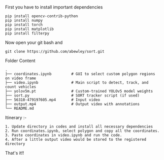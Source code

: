 First you have to install important dependencies

    pip install opencv-contrib-python
    pip install numpy
    pip install torch
    pip install matplotlib
    pip install filterpy

Now open your git bash and 

    git clone https://github.com/abewley/sort.git

Folder Content

    .
    ├── coordinates.ipynb         # GUI to select custom polygon regions on video frame
    ├── video.ipynb               # Main script to detect, track, and count vehicles
    ├── yolov5m.pt                # Custom-trained YOLOv5 model weights
    ├── sort.py                   # SORT tracker script (if used)
    ├── 56310-479197605.mp4       # Input video
    ├── output.mp4                # Output video with annotations
    └── README.md

Itinerary :-

    1. Update directory in codes and install all necessary dependencies
    2. Run coordinates.ipynb, select polygon and copy all the coordinates.
    3. Paste coordinates in video.ipynb and run the code.
    4. After a little output video would be stored to the registered directory

That's it!!
